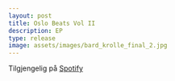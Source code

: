 ```yaml
---
layout: post
title: Oslo Beats Vol II
description: EP
type: release
image: assets/images/bard_krolle_final_2.jpg
---
```


Tilgjengelig på [Spotify](https://open.spotify.com/album/0MF6rjXxcnCBG3Pesra3rv?si=crEb1MGPQq-2O8cwHWHdSg)
